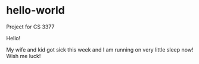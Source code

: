 # hello-world
Project for CS 3377

Hello!

My wife and kid got sick this week and I am running on very little sleep now!
Wish me luck!
